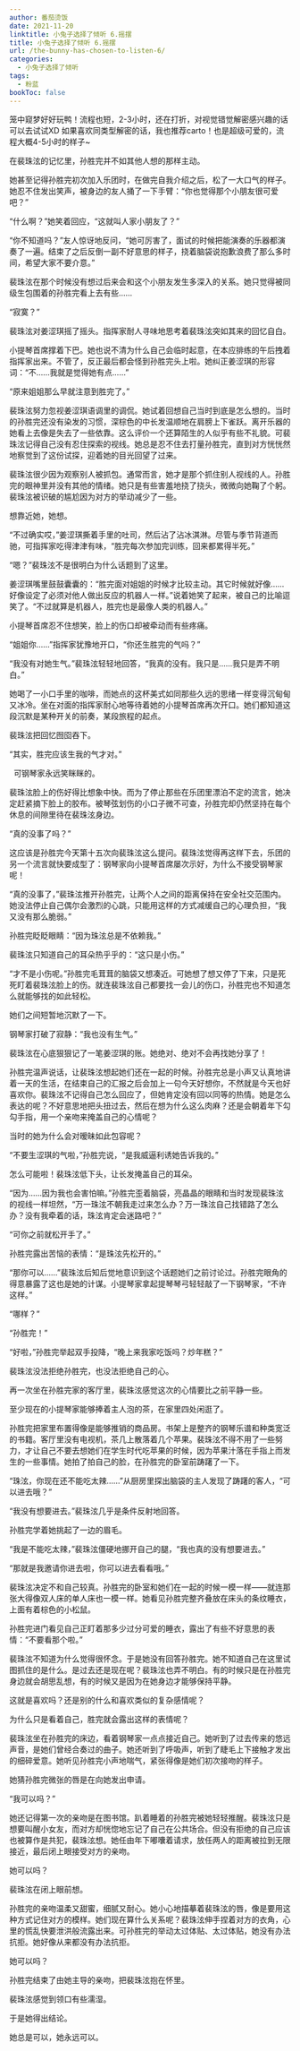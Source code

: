 ```yaml
---
author: 番茄烫饭
date: 2021-11-20
linktitle: 小兔子选择了倾听 6.摇摆
title: 小兔子选择了倾听 6.摇摆
url: /the-bunny-has-chosen-to-listen-6/
categories:
  - 小兔子选择了倾听
tags:
  - 粉蓝
bookToc: false
---
```


笼中窥梦好好玩鸭！流程也短，2-3小时，还在打折，对视觉错觉解密感兴趣的话可以去试试XD
如果喜欢同类型解密的话，我也推荐carto！也是超级可爱的，流程大概4-5小时的样子~

<!--more-->



在裴珠泫的记忆里，孙胜完并不如其他人想的那样主动。

她甚至记得孙胜完初次加入乐团时，在做完自我介绍之后，松了一大口气的样子。她忍不住发出笑声，被身边的友人捅了一下手臂：“你也觉得那个小朋友很可爱吧？”

“什么啊？”她笑着回应，“这就叫人家小朋友了？”

“你不知道吗？”友人惊讶地反问，“她可厉害了，面试的时候把能演奏的乐器都演奏了一遍。结束了之后反倒一副不好意思的样子，挠着脑袋说抱歉浪费了那么多时间，希望大家不要介意。”

裴珠泫在那个时候没有想过后来会和这个小朋友发生多深入的关系。她只觉得被同级生包围着的孙胜完看上去有些……
 


“寂寞？”

裴珠泫对姜涩琪摇了摇头。指挥家耐人寻味地思考着裴珠泫突如其来的回忆自白。

小提琴首席撑着下巴。她也说不清为什么自己会临时起意，在本应排练的午后拽着指挥家出来。不管了，反正最后都会怪到孙胜完头上啦。她纠正姜涩琪的形容词：“不……我就是觉得她有点……”

“原来姐姐那么早就注意到胜完了。”

裴珠泫努力忽视姜涩琪语调里的调侃。她试着回想自己当时到底是怎么想的。当时的孙胜完还没有染发的习惯，深棕色的中长发温顺地在肩膀上下雀跃。离开乐器的她看上去像是失去了一些依靠。这么评价一个还算陌生的人似乎有些不礼貌。可裴珠泫记得自己没有忍住探索的视线。她总是忍不住去打量孙胜完，直到对方恍恍然地察觉到了这份试探，迎着她的目光回望了过来。

裴珠泫很少因为观察别人被抓包。通常而言，她才是那个抓住别人视线的人。孙胜完的眼神里并没有其他的情绪。她只是有些害羞地挠了挠头，微微向她鞠了个躬。裴珠泫被识破的尴尬因为对方的举动减少了一些。

想靠近她，她想。

“不过确实哎，”姜涩琪撕着手里的吐司，然后沾了沾冰淇淋。尽管与季节背道而驰，可指挥家吃得津津有味，“胜完每次参加完训练，回来都累得半死。”

“嗯？”裴珠泫不是很明白为什么话题到了这里。

姜涩琪嘴里鼓鼓囊囊的：“胜完面对姐姐的时候才比较主动。其它时候就好像……好像设定了必须对他人做出反应的机器人一样。”说着她笑了起来，被自己的比喻逗笑了。“不过就算是机器人，胜完也是最像人类的机器人。”

小提琴首席忍不住想笑，脸上的伤口却被牵动而有些疼痛。

“姐姐你……”指挥家犹豫地开口，“你还生胜完的气吗？”

“我没有对她生气。”裴珠泫轻轻地回答，“我真的没有。我只是……我只是弄不明白。”

她喝了一小口手里的咖啡，而她点的这杯美式如同那些久远的思绪一样变得沉甸甸又冰冷。坐在对面的指挥家耐心地等待着她的小提琴首席再次开口。她们都知道这段沉默是某种开关的前奏，某段旅程的起点。

裴珠泫把回忆囫囵吞下。

“其实，胜完应该生我的气才对。”


 
可钢琴家永远笑眯眯的。

裴珠泫脸上的伤好得比想象中快。而为了停止那些在乐团里漂泊不定的流言，她决定赶紧摘下脸上的胶布。被琴弦划伤的小口子微不可查，孙胜完却仍然坚持在每个休息的间隙里待在裴珠泫身边。

“真的没事了吗？”

这应该是孙胜完今天第十五次向裴珠泫这么提问。裴珠泫觉得再这样下去，乐团的另一个流言就快要成型了：钢琴家向小提琴首席屡次示好，为什么不接受钢琴家呢！

“真的没事了，”裴珠泫推开孙胜完，让两个人之间的距离保持在安全社交范围内。她没法停止自己偶尔会激烈的心跳，只能用这样的方式减缓自己的心理负担，“我又没有那么脆弱。”

孙胜完眨眨眼睛：“因为珠泫总是不依赖我。”

裴珠泫只知道自己的耳朵热乎乎的：“这只是小伤。”

“才不是小伤呢。”孙胜完毛茸茸的脑袋又想凑近。可她想了想又停了下来，只是死死盯着裴珠泫脸上的伤。就连裴珠泫自己都要找一会儿的伤口，孙胜完也不知道怎么就能够找的如此轻松。

她们之间短暂地沉默了一下。

钢琴家打破了寂静：“我也没有生气。”

裴珠泫在心底狠狠记了一笔姜涩琪的账。她绝对、绝对不会再找她分享了！

孙胜完温声说话，让裴珠泫想起她们还在一起的时候。孙胜完总是小声又认真地讲着一天的生活，在结束自己的汇报之后会加上一句今天好想你，不然就是今天也好喜欢你。裴珠泫不记得自己怎么回应了，但她肯定没有回以同等的热情。她是怎么表达的呢？不好意思地把头扭过去，然后在想为什么这么肉麻？还是会朝着年下勾勾手指，用一个亲吻来掩盖自己的心情呢？

当时的她为什么会对暧昧如此包容呢？

“不要生涩琪的气啦，”孙胜完说，“是我威逼利诱她告诉我的。”

怎么可能啦！裴珠泫低下头，让长发掩盖自己的耳朵。

“因为……因为我也会害怕嘛。”孙胜完歪着脑袋，亮晶晶的眼睛和当时发现裴珠泫的视线一样坦然，“万一珠泫不朝我走过来怎么办？万一珠泫自己找错路了怎么办？没有我牵着的话，珠泫肯定会迷路吧？”

“可你之前就松开手了。”

孙胜完露出苦恼的表情：“是珠泫先松开的。”

“那你可以……”裴珠泫后知后觉地意识到这个话题她们之前讨论过。孙胜完眼角的得意暴露了这也是她的计谋。小提琴家拿起提琴琴弓轻轻敲了一下钢琴家，“不许这样。”

“哪样？”

“孙胜完！”

“好啦，”孙胜完举起双手投降，“晚上来我家吃饭吗？炒年糕？”

裴珠泫没法拒绝孙胜完，也没法拒绝自己的心。
 


再一次坐在孙胜完家的客厅里，裴珠泫感觉这次的心情要比之前平静一些。

至少现在的小提琴家能够捧着主人泡的茶，在家里四处闲逛了。

孙胜完把家里布置得像是能够推销的商品房。书架上是整齐的钢琴乐谱和种类宽泛的书籍。客厅里没有电视机，茶几上散落着几个苹果。裴珠泫不得不用了一些努力，才让自己不要去想她们在学生时代吃苹果的时候，因为苹果汁落在手指上而发生的一些事情。她拍了拍自己的脸，在孙胜完的卧室前踌躇了一下。

“珠泫，你现在还不能吃太辣……”从厨房里探出脑袋的主人发现了踌躇的客人，“可以进去哦？”

“我没有想要进去。”裴珠泫几乎是条件反射地回答。

孙胜完学着她挑起了一边的眉毛。

“我是不能吃太辣，”裴珠泫僵硬地挪开自己的腿，“我也真的没有想要进去。”

“那就是我邀请你进去啦，你可以进去看看哦。”

裴珠泫决定不和自己较真。孙胜完的卧室和她们在一起的时候一模一样——就连那张大得像双人床的单人床也一模一样。她看见孙胜完整齐叠放在床头的条纹睡衣，上面有着棕色的小松鼠。

孙胜完进门看见自己正盯着那多少过分可爱的睡衣，露出了有些不好意思的表情：“不要看那个啦。”

裴珠泫不知道为什么觉得很怀念。于是她没有回答孙胜完。她不知道自己在这里试图抓住的是什么。是过去还是现在呢？裴珠泫也弄不明白。有的时候只是在孙胜完身边就会胡思乱想，有的时候又是因为在她身边才能够保持平静。

这就是喜欢吗？还是别的什么和喜欢类似的复杂感情呢？

为什么只是看着自己，胜完就会露出这样的表情呢？

裴珠泫坐在孙胜完的床边，看着钢琴家一点点接近自己。她听到了过去传来的悠远声音，是她们曾经合奏过的曲子。她还听到了呼吸声，听到了睫毛上下接触才发出的细碎爱意。她听见孙胜完小声地喘气，紧张得像是她们初次接吻的样子。

她猜孙胜完微张的唇是在向她发出申请。

“我可以吗？”

她还记得第一次的亲吻是在图书馆。趴着睡着的孙胜完被她轻轻推醒。裴珠泫只是想要叫醒小女友，而对方却恍惚地忘记了自己在公共场合。但没有拒绝的自己应该也被算作是共犯，裴珠泫想。她任由年下嘟囔着请求，放任两人的距离被拉到无限接近，最后闭上眼接受对方的亲吻。

她可以吗？

裴珠泫在闭上眼前想。

孙胜完的亲吻温柔又甜蜜，细腻又耐心。她小心地描摹着裴珠泫的唇，像是要用这种方式记住对方的模样。她们现在算什么关系呢？裴珠泫伸手捏着对方的衣角，心里的慌乱快要泄洪般流露出来。可孙胜完的举动太过体贴、太过体贴，她没有办法抗拒。她好像从来都没有办法抗拒。

她可以吗？

孙胜完结束了由她主导的亲吻，把裴珠泫抱在怀里。

裴珠泫感觉到领口有些濡湿。
 


于是她得出结论。

她总是可以，她永远可以。
